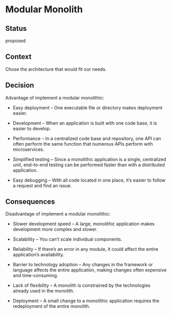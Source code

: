 # Modular Monolith

## Status

proposed

## Context

Chose the architecture that would fit our needs.

## Decision

Advantage of implement a modular monolithic:

* Easy deployment – One executable file or directory makes deployment easier.

* Development – When an application is built with one code base, it is easier to develop.

* Performance – In a centralized code base and repository, one API can often perform the same function that numerous
  APIs perform with microservices.

* Simplified testing – Since a monolithic application is a single, centralized unit, end-to-end testing can be performed
  faster than with a distributed application.

* Easy debugging – With all code located in one place, it’s easier to follow a request and find an issue.

## Consequences

Disadvantage of implement a modular monolithic:

* Slower development speed – A large, monolithic application makes development more complex and slower.

* Scalability – You can’t scale individual components.

* Reliability – If there’s an error in any module, it could affect the entire application’s availability.

* Barrier to technology adoption – Any changes in the framework or language affects the entire application, making
  changes often expensive and time-consuming.

* Lack of flexibility – A monolith is constrained by the technologies already used in the monolith.

* Deployment – A small change to a monolithic application requires the redeployment of the entire monolith.
